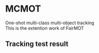 # MCMOT
One-shot multi-class multi-object tracking
</br>
This is the extention work of FairMOT
## Tracking test result

